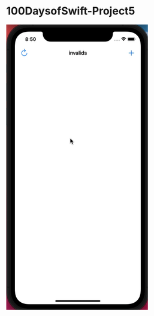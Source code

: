 # 100DaysofSwift-Project5

![Ekran Görüntüsü](https://github.com/nursaharii/100DaysofSwift-Project5/blob/main/Project5/ss.gif)
